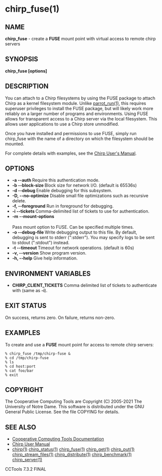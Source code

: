 






















# chirp_fuse(1)

## NAME
**chirp_fuse** - create a **FUSE** mount point with virtual access to remote chirp servers

## SYNOPSIS
****chirp_fuse [options] <mount path>****

## DESCRIPTION


You can attach to a Chirp filesystems by using the FUSE package to attach Chirp
as a kernel filesystem module. Unlike [parrot_run(1)](parrot_run.md), this requires
superuser privileges to install the FUSE package, but will likely work more
reliably on a larger number of programs and environments. Using FUSE allows for
transparent access to a Chirp server via the local filesystem. This allows user
applications to use a Chirp store unmodified.


Once you have installed and permissions to use FUSE, simply run chirp_fuse with
the name of a directory on which the filesystem should be mounted.


For complete details with examples, see the
[Chirp User's Manual](http://ccl.cse.nd.edu/software/manuals/chirp.html).

## OPTIONS


- **-a --auth <flag>** Require this authentication mode.
- **-b --block-size <bytes>** Block size for network I/O. (default is 65536s)
- **-d --debug <flag>** Enable debugging for this subsystem.
- **-D, --no-optimize** Disable small file optimizations such as recursive delete.
- **-f, --foreground** Run in foreground for debugging.
- **-i --tickets <files>** Comma-delimited list of tickets to use for authentication.
- **-m --mount-options <option>** Pass mount option to FUSE. Can be specified multiple times.
- **-o --debug-file <file>** Write debugging output to this file. By default, debugging is sent to stderr (":stderr"). You may specify logs to be sent to stdout (":stdout") instead.
- **-t --timeout <timeout>** Timeout for network operations. (default is 60s)
- **-v, --version** Show program version.
- **-h, --help** Give help information.


## ENVIRONMENT VARIABLES


- ****CHIRP_CLIENT_TICKETS**** Comma delimited list of tickets to authenticate with (same as **-i**).


## EXIT STATUS
On success, returns zero.  On failure, returns non-zero.

## EXAMPLES

To create and use a **FUSE** mount point for access to remote chirp servers:

```
% chirp_fuse /tmp/chirp-fuse &
% cd /tmp/chirp-fuse
% ls
% cd host:port
% cat foo/bar
% exit
```

## COPYRIGHT

The Cooperative Computing Tools are Copyright (C) 2005-2021 The University of Notre Dame.  This software is distributed under the GNU General Public License.  See the file COPYING for details.

## SEE ALSO


- [Cooperative Computing Tools Documentation]("../index.html")
- [Chirp User Manual]("../chirp.html")
- [chirp(1)](chirp.md)  [chirp_status(1)](chirp_status.md)  [chirp_fuse(1)](chirp_fuse.md)  [chirp_get(1)](chirp_get.md)  [chirp_put(1)](chirp_put.md)  [chirp_stream_files(1)](chirp_stream_files.md)  [chirp_distribute(1)](chirp_distribute.md)  [chirp_benchmark(1)](chirp_benchmark.md)  [chirp_server(1)](chirp_server.md)


CCTools 7.3.2 FINAL
